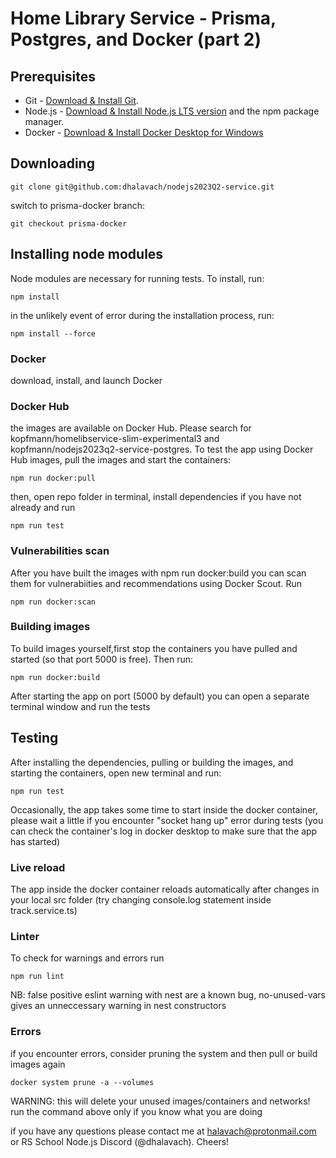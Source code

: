 # Home Library Service - Prisma, Postgres, and Docker (part 2)

## Prerequisites

- Git - [Download & Install Git](https://git-scm.com/downloads).
- Node.js - [Download & Install Node.js LTS version](https://nodejs.org/en/download/) and the npm package manager.
- Docker - [Download & Install Docker Desktop for Windows](https://docs.docker.com/desktop/install/windows-install/)

## Downloading

```
git clone git@github.com:dhalavach/nodejs2023Q2-service.git
```

switch to prisma-docker branch:

```
git checkout prisma-docker
```

## Installing node modules

Node modules are necessary for running tests. To install, run:

```
npm install
```

in the unlikely event of error during the installation process, run:

```
npm install --force
```

### Docker

download, install, and launch Docker

### Docker Hub

the images are available on Docker Hub. Please search for kopfmann/homelibservice-slim-experimental3 and kopfmann/nodejs2023q2-service-postgres. To test the app using Docker Hub images, pull the images and start the containers:

```
npm run docker:pull
```

then, open repo folder in terminal, install dependencies if you have not already and run

```
npm run test
```

### Vulnerabilities scan

After you have built the images with npm run docker:build
you can scan them for vulnerabiities and recommendations using Docker Scout. Run

```
npm run docker:scan
```

### Building images

To build images yourself,first stop the containers you have pulled and started (so that port 5000 is free). Then run:

```
npm run docker:build

```

After starting the app on port (5000 by default) you can open a separate terminal window and run the tests

## Testing

After installing the dependencies, pulling or building the images, and starting the containers, open new terminal and run:

```
npm run test
```

Occasionally, the app takes some time to start inside the docker container, please wait a little if you encounter "socket hang up" error during tests (you can check the container's log in docker desktop to make sure that the app has started)

### Live reload

The app inside the docker container reloads automatically after changes in your local src folder (try changing console.log statement inside track.service.ts)

### Linter

To check for warnings and errors run

```
npm run lint
```

NB: false positive eslint warning with nest are a known bug, no-unused-vars gives an unneccessary warning in nest constructors

### Errors

if you encounter errors, consider pruning the system and then pull or build images again

```
docker system prune -a --volumes
```

WARNING: this will delete your unused images/containers and networks! run the command above only if you know what you are doing

if you have any questions please contact me at halavach@protonmail.com or RS School Node.js Discord (@dhalavach). Cheers!
